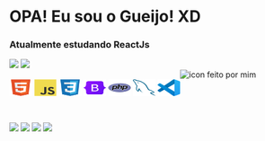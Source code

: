 # OPA! Eu sou o Gueijo! XD

  ### Atualmente estudando ReactJs

<div>
  <img height="180em" src="https://github-readme-stats.vercel.app/api?username=gueijo&show_icons=true&theme=tokyonight">
  <img height="180em" src="https://github-readme-stats.vercel.app/api/top-langs/?username=gueijo&layout=compact&theme=tokyonight">
</div>
<img align="right" alt="icon feito por mim" src="https://images-wixmp-ed30a86b8c4ca887773594c2.wixmp.com/f/9a9ab23e-6994-449c-b051-debcff278687/dgqtvco-19b5db01-59fa-4d3a-b45a-07b95db13c2e.jpg/v1/fill/w_894,h_894,q_70,strp/eo_by_gueijaoo_dgqtvco-pre.jpg?token=eyJ0eXAiOiJKV1QiLCJhbGciOiJIUzI1NiJ9.eyJzdWIiOiJ1cm46YXBwOjdlMGQxODg5ODIyNjQzNzNhNWYwZDQxNWVhMGQyNmUwIiwiaXNzIjoidXJuOmFwcDo3ZTBkMTg4OTgyMjY0MzczYTVmMGQ0MTVlYTBkMjZlMCIsIm9iaiI6W1t7ImhlaWdodCI6Ijw9MTI4MCIsInBhdGgiOiJcL2ZcLzlhOWFiMjNlLTY5OTQtNDQ5Yy1iMDUxLWRlYmNmZjI3ODY4N1wvZGdxdHZjby0xOWI1ZGIwMS01OWZhLTRkM2EtYjQ1YS0wN2I5NWRiMTNjMmUuanBnIiwid2lkdGgiOiI8PTEyODAifV1dLCJhdWQiOlsidXJuOnNlcnZpY2U6aW1hZ2Uub3BlcmF0aW9ucyJdfQ.hBd9ICkoFLYeasZU4yXAj4fZrqHbtLewpl16E8-rtkE"  width="200px">

<div style="display: inline_block"><br>
  <img align="center" alt="Gjo-Html" height="30" width="40" src="https://github.com/devicons/devicon/blob/master/icons/html5/html5-original.svg">
  <img align="center" alt="Gjo-Js" height="30" width="40" src="https://github.com/devicons/devicon/blob/master/icons/javascript/javascript-original.svg">
  <img align="center" alt="Gjo-Css" height="30" width="40" src="https://github.com/devicons/devicon/blob/master/icons/css3/css3-original.svg">
  <img align="center" alt="Gjo-Bootstrap" height="30" width="40" src="https://github.com/devicons/devicon/blob/master/icons/bootstrap/bootstrap-original.svg">
  <img align="center" alt="Gjo-Php" height="30" width="40" src="https://github.com/devicons/devicon/blob/master/icons/php/php-original.svg">
  <img align="center" alt="Gjo-Sql" height="30" width="40" src="https://github.com/devicons/devicon/blob/master/icons/mysql/mysql-original.svg">
  <img align="center" alt="Gjo-Vscode" height="30" width="40" src="https://github.com/devicons/devicon/blob/master/icons/vscode/vscode-original.svg">
</div>

  ##

<div style="display: inline_block;"><br>
  <a href="https://www.instagram.com/jaooguei/" target="_blank"><img src="https://cdn-icons-png.freepik.com/128/4138/4138124.png" height="30px"></a>
  <a href="https://twitter.com/GueiJao" target="_blank"><img src="https://cdn-icons-png.freepik.com/128/5969/5969020.png" height="30px"></a>
  <a href="https://www.linkedin.com/in/joão-vitor-de-aguiar-lima-37b33123a/" target="_blank"><img src="https://cdn-icons-png.freepik.com/128/145/145807.png" height="30px"></a>
  <a href="https://www.twitch.tv/gueijaoo" target="_blank"><img src="https://www.freepnglogos.com/uploads/purple-twitch-logo-png-18.png" height="30px"></a>
</div>
